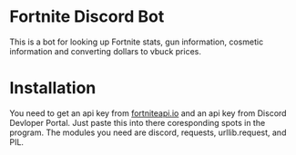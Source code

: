 # Fortnite Discord Bot

This is a bot for looking up Fortnite stats, gun information, cosmetic information and converting dollars to vbuck prices.

# Installation

You need to get an api key from [fortniteapi.io](https://fortniteapi.io) and an api key from Discord Devloper Portal. Just paste this into there coresponding spots in the program. The modules you need are discord, requests, urllib.request, and PIL.